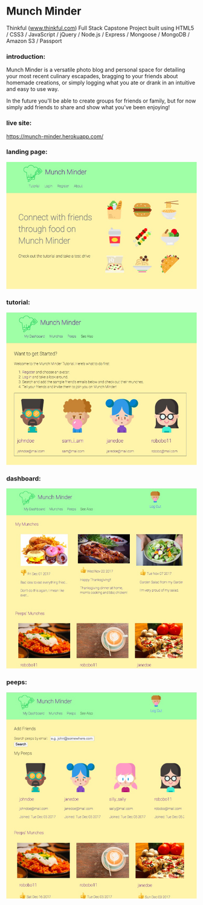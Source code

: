# Munch Minder

Thinkful (www.thinkful.com) Full Stack Capstone Project built using HTML5 / CSS3 / JavaScript / jQuery / Node.js / Express / Mongoose / MongoDB / Amazon S3 / Passport

### introduction: 
Munch Minder is a versatile photo blog and personal space for detailing your most recent culinary escapades, bragging to your friends about homemade creations, or simply logging what you ate or drank in an intuitive and easy to use way.

In the future you'll be able to create groups for friends or family, but for now simply add friends to share and show what you've been enjoying!

### live site:
https://munch-minder.herokuapp.com/

### landing page:
![Landing Page](/public/img/screenshots/landing-page-snapshot.jpg?raw=true "Landing Page")

### tutorial:
![Tutorial](/public/img/screenshots/tutorial-snapshot.jpg?raw=true "Tutorial")

### dashboard:
![Dashboard](/public/img/screenshots/dashboard-snapshot.jpg?raw=true "Dashboard")

### peeps:
![Peeps](/public/img/screenshots/peeps-snapshot.jpg?raw=true "Peeps")
